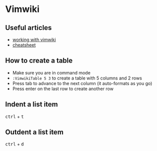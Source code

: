 # Vimwiki
## Useful articles
* [working with vimwiki](https://mkaz.blog/working-with-vim/vimwiki/)
* [cheatsheet](https://gist.github.com/drkarl/4c503bccb62558dc85e8b1bc0f29e9cb)

## How to create a table
* Make sure you are in command mode
* `:VimwikiTable 5 3` to create a table with 5 columns and 2 rows
* Press tab to advance to the next column (it auto-formats as you go)
* Press enter on the last row to create another row

## Indent a list item
<kbd>ctrl</kbd> + <kbd>t</kbd>

## Outdent a list item
<kbd>ctrl</kbd> + <kbd>d</kbd>

